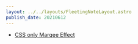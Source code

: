 ```yaml
---
layout: ../../layouts/FleetingNoteLayout.astro
publish_date: 20210612
---
```


- [CSS only Marqee Effect](https://tympanus.net/codrops/2020/03/31/css-only-marquee-effect/)
